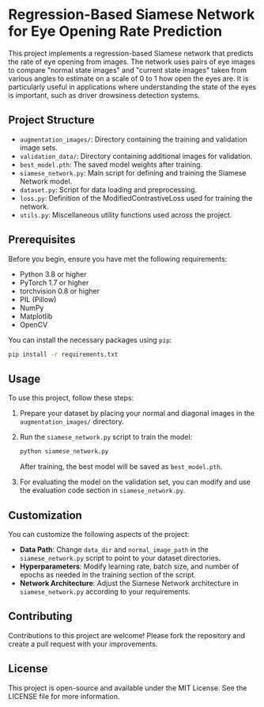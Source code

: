 # Regression-Based Siamese Network for Eye Opening Rate Prediction

This project implements a regression-based Siamese network that predicts the rate of eye opening from images. The network uses pairs of eye images to compare "normal state images" and "current state images" taken from various angles to estimate on a scale of 0 to 1 how open the eyes are. It is particularly useful in applications where understanding the state of the eyes is important, such as driver drowsiness detection systems.

## Project Structure

- `augmentation_images/`: Directory containing the training and validation image sets.
- `validation_data/`: Directory containing additional images for validation.
- `best_model.pth`: The saved model weights after training.
- `siamese_network.py`: Main script for defining and training the Siamese Network model.
- `dataset.py`: Script for data loading and preprocessing.
- `loss.py`: Definition of the ModifiedContrastiveLoss used for training the network.
- `utils.py`: Miscellaneous utility functions used across the project.

## Prerequisites

Before you begin, ensure you have met the following requirements:
- Python 3.8 or higher
- PyTorch 1.7 or higher
- torchvision 0.8 or higher
- PIL (Pillow)
- NumPy
- Matplotlib
- OpenCV

You can install the necessary packages using `pip`:

```bash
pip install -r requirements.txt
```
## Usage

To use this project, follow these steps:

1. Prepare your dataset by placing your normal and diagonal images in the `augmentation_images/` directory.
2. Run the `siamese_network.py` script to train the model:

    ```bash
    python siamese_network.py
    ```

   After training, the best model will be saved as `best_model.pth`.

3. For evaluating the model on the validation set, you can modify and use the evaluation code section in `siamese_network.py`.

## Customization

You can customize the following aspects of the project:

- **Data Path**: Change `data_dir` and `normal_image_path` in the `siamese_network.py` script to point to your dataset directories.
- **Hyperparameters**: Modify learning rate, batch size, and number of epochs as needed in the training section of the script.
- **Network Architecture**: Adjust the Siamese Network architecture in `siamese_network.py` according to your requirements.

## Contributing

Contributions to this project are welcome! Please fork the repository and create a pull request with your improvements.

## License

This project is open-source and available under the MIT License. See the LICENSE file for more information.
